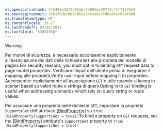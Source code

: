 ```yaml
---
ms.openlocfilehash: 545448e3673b02abc7e685bd987f2cf5f71375b4
ms.sourcegitcommit: 24b1f6decbb17bb22a45166e5fdb0845c65af498
ms.translationtype: MT
ms.contentlocale: it-IT
ms.lasthandoff: 03/01/2019
ms.locfileid: "57051958"
---
```

> [!WARNING]
> <span data-ttu-id="93a72-101">Per motivi di sicurezza, è necessario acconsentire esplicitamente all'associazione dei dati della richiesta `GET` alle proprietà del modello di pagina.</span><span class="sxs-lookup"><span data-stu-id="93a72-101">For security reasons, you must opt in to binding `GET` request data to page model properties.</span></span> <span data-ttu-id="93a72-102">Verificare l'input dell'utente prima di eseguirne il mapping alle proprietà.</span><span class="sxs-lookup"><span data-stu-id="93a72-102">Verify user input before mapping it to properties.</span></span> <span data-ttu-id="93a72-103">Acconsentire esplicitamente all'associazione `GET` è utile quando si lavora in scenari basati su valori route o stringa di query.</span><span class="sxs-lookup"><span data-stu-id="93a72-103">Opting in to `GET` binding is useful when addressing scenarios which rely on query string or route values.</span></span>
>
> <span data-ttu-id="93a72-104">Per associare una proprietà nelle richieste `GET`, impostare la proprietà `SupportsGet` dell'attributo [[BindProperty]](/dotnet/api/microsoft.aspnetcore.mvc.bindpropertyattribute) su `true`: `[BindProperty(SupportsGet = true)]`</span><span class="sxs-lookup"><span data-stu-id="93a72-104">To bind a property on `GET` requests, set the [[BindProperty]](/dotnet/api/microsoft.aspnetcore.mvc.bindpropertyattribute) attribute's `SupportsGet` property to `true`: `[BindProperty(SupportsGet = true)]`</span></span>
